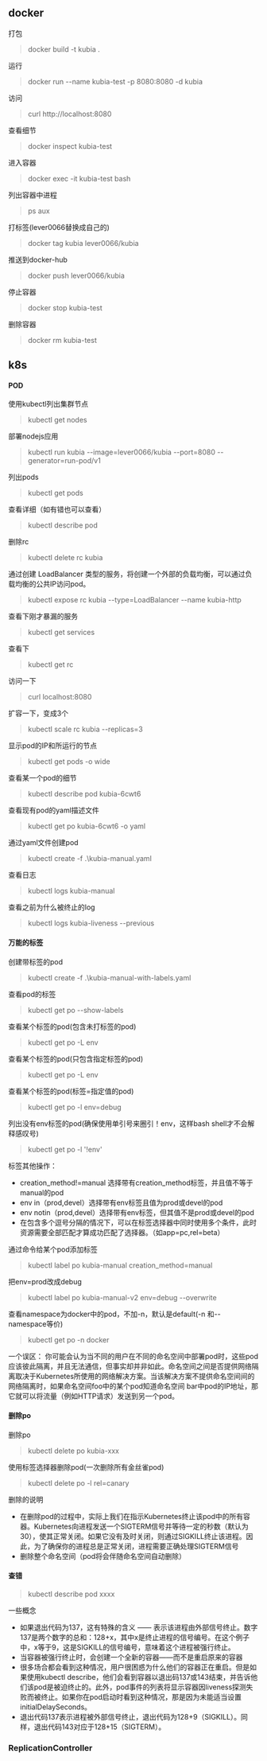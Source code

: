 ## docker

打包
> docker build -t kubia .

运行
> docker run --name kubia-test -p 8080:8080 -d kubia

访问
> curl http://localhost:8080

查看细节
> docker inspect kubia-test

进入容器
> docker exec -it kubia-test bash

列出容器中进程
> ps aux

打标签(lever0066替换成自己的)
> docker tag kubia lever0066/kubia

推送到docker-hub
> docker push lever0066/kubia

停止容器
> docker stop kubia-test

删除容器
> docker rm kubia-test

## k8s

#### POD

使用kubectl列出集群节点
> kubectl get nodes

部署nodejs应用
> kubectl run kubia --image=lever0066/kubia --port=8080 --generator=run-pod/v1

列出pods
> kubectl get pods

查看详细（如有错也可以查看）
> kubectl describe pod 

删除rc
> kubectl delete rc kubia 

通过创建 LoadBalancer 类型的服务，将创建一个外部的负载均衡，可以通过负载均衡的公共IP访问pod。
> kubectl expose rc kubia --type=LoadBalancer --name kubia-http

查看下刚才暴漏的服务
> kubectl get services 

查看下
> kubectl get rc 

访问一下
> curl localhost:8080

扩容一下，变成3个
> kubectl scale rc kubia --replicas=3

显示pod的IP和所运行的节点
> kubectl get pods -o wide

查看某一个pod的细节
> kubectl describe pod kubia-6cwt6

查看现有pod的yaml描述文件
> kubectl get po kubia-6cwt6 -o yaml

通过yaml文件创建pod
> kubectl create -f .\kubia-manual.yaml

查看日志
> kubectl logs kubia-manual 

查看之前为什么被终止的log
> kubectl logs  kubia-liveness --previous

#### 万能的标签

创建带标签的pod
> kubectl create -f .\kubia-manual-with-labels.yaml

查看pod的标签
> kubectl get po --show-labels

查看某个标签的pod(包含未打标签的pod)
> kubectl get po -L env

查看某个标签的pod(只包含指定标签的pod)
> kubectl get po -L env

查看某个标签的pod(标签=指定值的pod)
> kubectl get po -l env=debug

列出没有env标签的pod(确保使用单引号来圈引！env，这样bash shell才不会解释感叹号)
> kubectl get po -l '!env'

标签其他操作：
- creation_method!=manual 选择带有creation_method标签，并且值不等于manual的pod
- env in（prod,devel）选择带有env标签且值为prod或devel的pod
- env notin（prod,devel）选择带有env标签，但其值不是prod或devel的pod
- 在包含多个逗号分隔的情况下，可以在标签选择器中同时使用多个条件，此时资源需要全部匹配才算成功匹配了选择器。（如app=pc,rel=beta）


通过命令给某个pod添加标签
> kubectl label po kubia-manual creation_method=manual

把env=prod改成debug
> kubectl label po kubia-manual-v2 env=debug --overwrite

查看namespace为docker中的pod，不加-n，默认是default(-n 和--namespace等价)
> kubectl get po -n docker

一个误区：
你可能会认为当不同的用户在不同的命名空间中部署pod时，这些pod应该彼此隔离，并且无法通信，但事实却并非如此。命名空间之间是否提供网络隔离取决于Kubernetes所使用的网络解决方案。当该解决方案不提供命名空间间的网络隔离时，如果命名空间foo中的某个pod知道命名空间 bar中pod的IP地址，那它就可以将流量（例如HTTP请求）发送到另一个pod。

#### 删除po
删除po
> kubectl delete po kubia-xxx

使用标签选择器删除pod(一次删除所有金丝雀pod)
> kubectl delete po -l rel=canary

删除的说明

- 在删除pod的过程中，实际上我们在指示Kubernetes终止该pod中的所有容器。Kubernetes向进程发送一个SIGTERM信号并等待一定的秒数（默认为30），使其正常关闭。如果它没有及时关闭，则通过SIGKILL终止该进程。因此，为了确保你的进程总是正常关闭，进程需要正确处理SIGTERM信号
- 删除整个命名空间（pod将会伴随命名空间自动删除）

#### 查错

>  kubectl describe pod xxxx

一些概念
- 如果退出代码为137，这有特殊的含义 —— 表示该进程由外部信号终止。数字137是两个数字的总和：128+x，其中x是终止进程的信号编号。在这个例子中，x等于9，这是SIGKILL的信号编号，意味着这个进程被强行终止。
- 当容器被强行终止时，会创建一个全新的容器——而不是重启原来的容器
- 很多场合都会看到这种情况，用户很困惑为什么他们的容器正在重启。但是如果使用kubectl describe，他们会看到容器以退出码137或143结束，并告诉他们该pod是被迫终止的。此外，pod事件的列表将显示容器因liveness探测失败而被终止。如果你在pod启动时看到这种情况，那是因为未能适当设置initialDelaySeconds。
- 退出代码137表示进程被外部信号终止，退出代码为128+9（SIGKILL）。同样，退出代码143对应于128+15（SIGTERM）。

### ReplicationController


